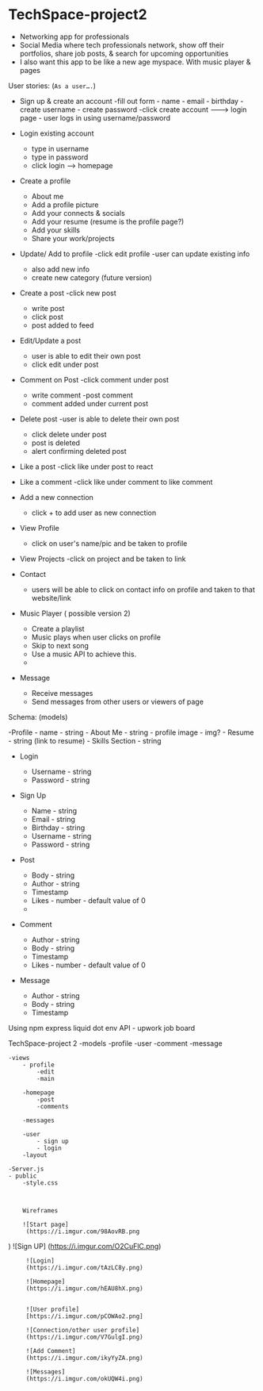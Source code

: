# TechSpace-project2

- Networking app for professionals
- Social Media where tech professionals network, show off their portfolios, share job posts, & search for upcoming opportunities
- I also want this app to be like a new age myspace. With music player & pages 



User stories: (`As a user….`)

- Sign up & create an account
    -fill out form
        - name
        - email
        - birthday
        - create username
        - create password
    -click create account ---> login page
        - user logs in using username/password

- Login existing account
    - type in username
    - type in password
    - click login --> homepage

- Create a profile
    - About me 
    - Add a profile picture
    - Add your connects & socials
    - Add your resume (resume is the profile page?)
    - Add your skills
    - Share your work/projects

- Update/ Add to profile
    -click edit profile
    -user can update existing info
    - also add new info
    - create new category (future version)

- Create a post
    -click new post
    - write post
    - click post
    - post added to feed


- Edit/Update a post
    - user is able to edit their own post
    - click edit under post



- Comment on Post
    -click comment under post
    - write comment
    -post comment
    - comment added under current post


- Delete post
    -user is able to delete their own post
    - click delete under post
    - post is deleted
    - alert confirming deleted post


- Like a post
    -click like under post to react 

- Like a comment
    -click like under comment to like comment

- Add a new connection
    - click + to add user as new connection

- View Profile
    - click on user's name/pic and be taken to profile

- View Projects 
    -click on project and be taken to link 

- Contact
    - users will be able to click on contact info on profile and taken to that website/link


- Music Player ( possible version 2)
    - Create a playlist
    - Music plays when user clicks on profile
    - Skip to next song
    - Use a music API to achieve this.
    - 
- Message 
    - Receive messages
    - Send messages from other users or viewers of page



Schema: (models)

-Profile 
	- name - string
	- About Me - string
	- profile image - img?
	- Resume - string (link to resume)
	- Skills Section - string

- Login
    - Username - string
    - Password - string


- Sign Up
    - Name - string
    - Email - string
    - Birthday - string
    - Username - string
    - Password - string
	

- Post
    - Body - string
    - Author - string
    - Timestamp
    - Likes - number - default value of 0
    - 

- Comment
    - Author  - string
    - Body - string
    - Timestamp
    - Likes - number - default value of 0 


- Message
    - Author  - string
    - Body - string
    - Timestamp



Using 
npm express liquid dot env
API - upwork job board


TechSpace-project 2
    -models
        -profile
        -user
        -comment
        -message

    -views
        - profile
            -edit
            -main

        -homepage
            -post
            -comments
        
        -messages
        
        -user
            - sign up
            - login
        -layout

    -Server.js
    - public
        -style.css



        Wireframes

        ![Start page]
         (https://i.imgur.com/98AovRB.png
)
        ![Sign UP]
         (https://i.imgur.com/O2CuFlC.png)

         ![Login]
         (https://i.imgur.com/tAzLC8y.png)

         ![Homepage]
         (https://i.imgur.com/hEAU8hX.png)


         ![User profile]
         [https://i.imgur.com/pCOWAo2.png]

         ![Connection/other user profile]
         (https://i.imgur.com/V7GulgI.png)

         ![Add Comment]
         (https://i.imgur.com/ikyYyZA.png)

         ![Messages]
         (https://i.imgur.com/okUQW4i.png)
